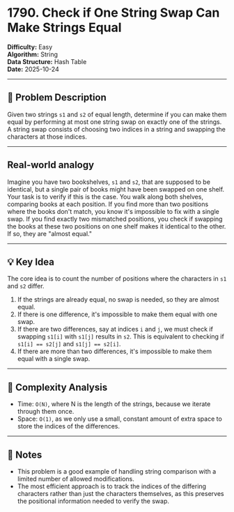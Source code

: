 # 1790. Check if One String Swap Can Make Strings Equal

**Difficulty:** Easy  
**Algorithm:** String  
**Data Structure:** Hash Table  
**Date:** 2025-10-24  

---

## 📝 Problem Description
Given two strings `s1` and `s2` of equal length, determine if you can make them equal by performing at most one string swap on exactly one of the strings. A string swap consists of choosing two indices in a string and swapping the characters at those indices.

---

## Real-world analogy
Imagine you have two bookshelves, `s1` and `s2`, that are supposed to be identical, but a single pair of books might have been swapped on one shelf. Your task is to verify if this is the case. You walk along both shelves, comparing books at each position. If you find more than two positions where the books don't match, you know it's impossible to fix with a single swap. If you find exactly two mismatched positions, you check if swapping the books at these two positions on one shelf makes it identical to the other. If so, they are "almost equal."

---

## 💡 Key Idea
The core idea is to count the number of positions where the characters in `s1` and `s2` differ.
1. If the strings are already equal, no swap is needed, so they are almost equal.
2. If there is one difference, it's impossible to make them equal with one swap.
3. If there are two differences, say at indices `i` and `j`, we must check if swapping `s1[i]` with `s1[j]` results in `s2`. This is equivalent to checking if `s1[i] == s2[j]` and `s1[j] == s2[i]`.
4. If there are more than two differences, it's impossible to make them equal with a single swap.

---

## 🧮 Complexity Analysis
- Time: `O(N)`, where N is the length of the strings, because we iterate through them once.
- Space: `O(1)`, as we only use a small, constant amount of extra space to store the indices of the differences.

---

## 📖 Notes
- This problem is a good example of handling string comparison with a limited number of allowed modifications.
- The most efficient approach is to track the indices of the differing characters rather than just the characters themselves, as this preserves the positional information needed to verify the swap.
